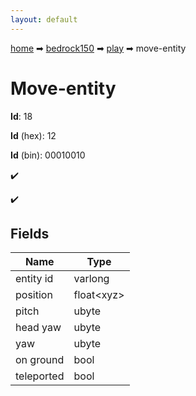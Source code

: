 ```yaml
---
layout: default
---
```


[home](/) ➡ [bedrock150](/protocol/bedrock150) ➡ [play](/protocol/bedrock150/play) ➡ move-entity

# Move-entity

**Id**: 18

**Id** (hex): 12

**Id** (bin): 00010010

✔️

✔️

## Fields

Name | Type
---|---
entity id | varlong
position | float&lt;xyz&gt;
pitch | ubyte
head yaw | ubyte
yaw | ubyte
on ground | bool
teleported | bool

